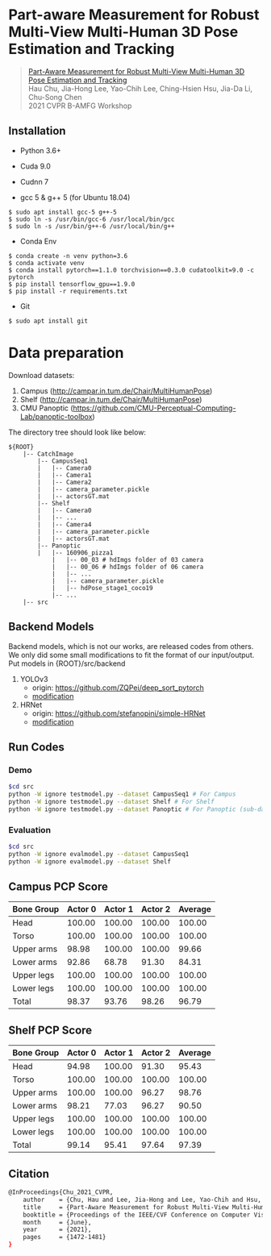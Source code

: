 # Part-aware Measurement for Robust Multi-View Multi-Human 3D Pose Estimation and Tracking

> [Part-Aware Measurement for Robust Multi-View Multi-Human 3D Pose Estimation and Tracking](https://arxiv.org/abs/2106.11589)  
> Hau Chu, Jia-Hong Lee, Yao-Chih Lee, Ching-Hsien Hsu, Jia-Da Li, Chu-Song Chen  
> 2021 CVPR B-AMFG Workshop

## Installation

 - Python 3.6+

 - Cuda 9.0

 - Cudnn 7

 - gcc 5 & g++ 5 (for Ubuntu 18.04)
```
$ sudo apt install gcc-5 g++-5
$ sudo ln -s /usr/bin/gcc-6 /usr/local/bin/gcc
$ sudo ln -s /usr/bin/g++-6 /usr/local/bin/g++
```

 - Conda Env
```
$ conda create -n venv python=3.6
$ conda activate venv
$ conda install pytorch==1.1.0 torchvision==0.3.0 cudatoolkit=9.0 -c pytorch
$ pip install tensorflow_gpu==1.9.0
$ pip install -r requirements.txt
```
 
 - Git
```
$ sudo apt install git
```

# Data preparation
Download datasets:
1. Campus (http://campar.in.tum.de/Chair/MultiHumanPose)
2. Shelf (http://campar.in.tum.de/Chair/MultiHumanPose)
3. CMU Panoptic (https://github.com/CMU-Perceptual-Computing-Lab/panoptic-toolbox)

The directory tree should look like below:
```
${ROOT}
    |-- CatchImage
        |-- CampusSeq1
        |   |-- Camera0
        |   |-- Camera1
        |   |-- Camera2
        |   |-- camera_parameter.pickle
        |   |-- actorsGT.mat
        |-- Shelf
        |   |-- Camera0
        |   |-- ...
        |   |-- Camera4
        |   |-- camera_parameter.pickle
        |   |-- actorsGT.mat
        |-- Panoptic
        |   |-- 160906_pizza1
            |   |-- 00_03 # hdImgs folder of 03 camera
            |   |-- 00_06 # hdImgs folder of 06 camera
            |   |-- ...
            |   |-- camera_parameter.pickle
            |   |-- hdPose_stage1_coco19
            |-- ...
    |-- src
```

## Backend Models
Backend models, which is not our works, are released codes from others. We only did some small modifications to fit the format of our input/output.
Put models in {ROOT}/src/backend
1. YOLOv3
    - origin: https://github.com/ZQPei/deep_sort_pytorch
    - [modification](https://drive.google.com/drive/folders/16cPluYbBahb1wzN5CKfeBuJw9mzrFUJT?usp=sharing) 
2. HRNet
    - origin: https://github.com/stefanopini/simple-HRNet
    - [modification](https://drive.google.com/drive/folders/19lLnky0JsV6IyfB4x-LTz2Azx4cuEi-L?usp=sharing) 

## Run Codes
### Demo
```bash
$cd src
python -W ignore testmodel.py --dataset CampusSeq1 # For Campus
python -W ignore testmodel.py --dataset Shelf # For Shelf
python -W ignore testmodel.py --dataset Panoptic # For Panoptic (sub-dataset can be modified in config)
```
### Evaluation
```bash
$cd src
python -W ignore evalmodel.py --dataset CampusSeq1 
python -W ignore evalmodel.py --dataset Shelf
```
## Campus PCP Score
| Bone Group | Actor 0 | Actor 1 | Actor 2 | Average |
|    ----    |   ---   |   ---   |   ---   |   ---   |
|    Head    |  100.00 |  100.00 |  100.00 |  100.00 |
|   Torso    |  100.00 |  100.00 |  100.00 |  100.00 |
| Upper arms |  98.98  |  100.00 |  100.00 |  99.66  |
| Lower arms |  92.86  |  68.78  |  91.30  |  84.31  |
| Upper legs |  100.00 |  100.00 |  100.00 |  100.00 |
| Lower legs |  100.00 |  100.00 |  100.00 |  100.00 |
|   Total    |  98.37  |  93.76  |  98.26  |  96.79  |

## Shelf PCP Score
| Bone Group | Actor 0 | Actor 1 | Actor 2 | Average |
|    ----    |   ---   |   ---   |   ---   |   ---   |
|    Head    |  94.98  |  100.00 |  91.30  |  95.43  |
|   Torso    |  100.00 |  100.00 |  100.00 |  100.00 |
| Upper arms |  100.00 |  100.00 |  96.27  |  98.76  |
| Lower arms |  98.21  |  77.03  |  96.27  |  90.50  |
| Upper legs |  100.00 |  100.00 |  100.00 |  100.00 |
| Lower legs |  100.00 |  100.00 |  100.00 |  100.00 |
|   Total    |  99.14  |  95.41  |  97.64  |  97.39  |

## Citation
```bash
@InProceedings{Chu_2021_CVPR,
    author    = {Chu, Hau and Lee, Jia-Hong and Lee, Yao-Chih and Hsu, Ching-Hsien and Li, Jia-Da and Chen, Chu-Song},
    title     = {Part-Aware Measurement for Robust Multi-View Multi-Human 3D Pose Estimation and Tracking},
    booktitle = {Proceedings of the IEEE/CVF Conference on Computer Vision and Pattern Recognition (CVPR) Workshops},
    month     = {June},
    year      = {2021},
    pages     = {1472-1481}
}
```
